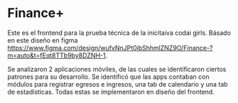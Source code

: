 # Finance+

Este es el frontend para la prueba técnica de la inicitaiva codai girls. Básado en este diseño en figma https://www.figma.com/design/wufvNnJPt0ibShhmlZNZ9O/Finance-?m=auto&t=fEqt8TTb9by8DZNH-1.

Se analizaron 2 aplicaciones móviles, de las cuales se identificaron ciertos patrones para su desarrollo. Se identificó que las apps contaban con módulos para registrar egresos e ingresos, una tab de calendario y una tab de estadísticas. Todas estas se implementaron en diseño del frontend.
